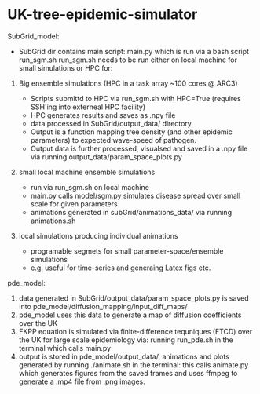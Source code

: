 # UK-tree-epidemic-simulator

SubGrid_model:

- SubGrid dir contains main script: main.py which is run via a bash script run_sgm.sh
  run_sgm.sh needs to be run either on local machine for small simulations or HPC for:
  
  
 1) Big ensemble simulations (HPC in a task array ~100 cores @ ARC3)
    - Scripts submittd to HPC via run_sgm.sh with HPC=True (requires SSH'ing into externeal HPC facility)
    - HPC generates results and saves as .npy file 
    - data processed in SubGrid/output_data/ directory 
    - Output is a function mapping tree density (and other epidemic parameters) to expected wave-speed of pathogen.
    - Output data is further processed, visualsed and saved in a .npy file via running output_data/param_space_plots.py 
    
 2) small local machine ensemble simulations
    - run via run_sgm.sh on local machine
    - main.py calls model/sgm.py simulates disease spread over small scale for given parameters
    - animations generated in subGrid/animations_data/ via running animations.sh 
 3) local simulations producing individual animations
    - programable segmets for small parameter-space/ensemble simulations
    - e.g. useful for time-series and generaing Latex figs etc.
 


pde_model:

1) data generated in SubGrid/output_data/param_space_plots.py is saved into pde_model/diffusion_mapping/input_diff_maps/
2) pde_model uses this data to generate a map of diffusion coefficients over the UK 
3) FKPP equation is simulated via finite-difference tequniques (FTCD) over the UK for large scale epidemiology via:
  running run_pde.sh in the terminal which calls main.py 
4) output is stored in pde_model/output_data/, animations and plots generated by running ./animate.sh in the terminal:
  this calls animate.py which generates figures from the saved frames and uses ffmpeg to generate a .mp4 file from .png
  images.
  

